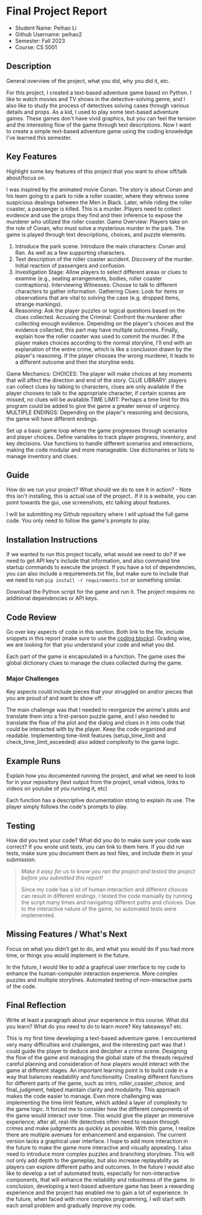 # Final Project Report

* Student Name: Peihao Li
* Github Username: peihao2  
* Semester: Fall 2023
* Course: CS 5001



## Description 
General overview of the project, what you did, why you did it, etc. 

For this project, I created a text-based adventure game based on Python. I like to watch movies and TV shows in the detective-solving genre, and I also like to study the process of detectives solving cases through various details and props. As a kid, I used to play some text-based adventure games. These games don't have vivid graphics, but you can feel the tension and the interesting flow of the game through text descriptions. Now I want to create a simple text-based adventure game using the coding knowledge I've learned this semester.


## Key Features
Highlight some key features of this project that you want to show off/talk about/focus on. 

I was inspired by the animated movie Conan. The story is about Conan and his team going to a park to ride a roller coaster, where they witness some suspicious dealings between the Men in Black. Later, while riding the roller coaster, a passenger is killed. This is a murder. Players need to collect evidence and use the props they find and their inference to expose the murderer who utilized the roller coaster. 
Game Overview:
Players take on the role of Conan, who must solve a mysterious murder in the park. The game is played through text descriptions, choices, and puzzle elements.
1. Introduce the park scene. Introduce the main characters: Conan and Ran. As well as a few supporting characters.
2. Text description of the roller coaster accident. Discovery of the murder. Initial reaction of passengers and confusion.
3. Investigation Stage: Allow players to select different areas or clues to examine (e.g., seating arrangements, bodies, roller coaster contraptions). Interviewing Witnesses: Choose to talk to different characters to gather information. Gathering Clues: Look for items or observations that are vital to solving the case (e.g. dropped items, strange markings).
4. Reasoning: Ask the player puzzles or logical questions based on the clues collected. Accusing the Criminal: Confront the murderer after collecting enough evidence. Depending on the player's choices and the evidence collected, this part may have multiple outcomes. Finally, explain how the roller coaster was used to commit the murder. If the player makes choices according to the normal storyline, I'll end with an explanation of the entire crime, which is like a conclusion drawn by the player's reasoning.
If the player chooses the wrong murderer, it leads to a different outcome and then the storyline ends.


Game Mechanics:
CHOICES: The player will make choices at key moments that will affect the direction and end of the story.
CLUE LIBRARY: players can collect clues by talking to characters, clues are only available if the player chooses to talk to the appropriate character, if certain scenes are missed, no clues will be available.TIME LIMIT: Perhaps a time limit for this program could be added to give the game a greater sense of urgency. 
MULTIPLE ENDINGS: Depending on the player's reasoning and decisions, the game will have different endings.

Set up a basic game loop where the game progresses through scenarios and player choices.
Define variables to track player progress, inventory, and key decisions.
Use functions to handle different scenarios and interactions, making the code modular and more manageable.
Use dictionaries or lists to manage inventory and clues.



## Guide
How do we run your project? What should we do to see it in action? - Note this isn't installing, this is actual use of the project.. If it is a website, you can point towards the gui, use screenshots, etc talking about features. 

I will be submitting my Github repository where I will upload the full game code. You only need to follow the game's prompts to play.

## Installation Instructions
If we wanted to run this project locally, what would we need to do?  If we need to get API key's include that information, and also command line startup commands to execute the project. If you have a lot of dependencies, you can also include a requirements.txt file, but make sure to include that we need to run `pip install -r requirements.txt` or something similar.

Download the Python script for the game and run it. The project requires no additional dependencies or API keys.

## Code Review
Go over key aspects of code in this section. Both link to the file, include snippets in this report (make sure to use the [coding blocks](https://github.com/adam-p/markdown-here/wiki/Markdown-Cheatsheet#code)).  Grading wise, we are looking for that you understand your code and what you did. 

Each part of the game is encapsulated in a function. The game uses the global dictionary clues to manage the clues collected during the game.

### Major Challenges
Key aspects could include pieces that your struggled on and/or pieces that you are proud of and want to show off.

The main challenge was that I needed to reorganize the anime's plots and translate them into a first-person puzzle game, and I also needed to translate the flow of the plot and the dialog and clues in it into code that could be interacted with by the player. Keep the code organized and readable. Implementing time-limit features (setup_time_limit and check_time_limit_exceeded) also added complexity to the game logic.


## Example Runs
Explain how you documented running the project, and what we need to look for in your repository (text output from the project, small videos, links to videos on youtube of you running it, etc)

Each function has a descriptive documentation string to explain its use. The player simply follows the code's prompts to play.

## Testing
How did you test your code? What did you do to make sure your code was correct? If you wrote unit tests, you can link to them here. If you did run tests, make sure you document them as text files, and include them in your submission. 

> _Make it easy for us to know you *ran the project* and *tested the project* before you submitted this report!_
>
> Since my code has a lot of human interaction and different choices can result in different endings. I tested the code manually by running the script many times and navigating different paths and choices. Due to the interactive nature of the game, no automated tests were implemented.


## Missing Features / What's Next
Focus on what you didn't get to do, and what you would do if you had more time, or things you would implement in the future. 

In the future, I would like to add a graphical user interface to my code to enhance the human-computer interaction experience.
More complex puzzles and multiple storylines.
Automated testing of non-interactive parts of the code.

## Final Reflection
Write at least a paragraph about your experience in this course. What did you learn? What do you need to do to learn more? Key takeaways? etc.

This is my first time developing a text-based adventure game. I encountered very many difficulties and challenges, and the interesting part was that I could guide the player to deduce and decipher a crime scene.
Designing the flow of the game and managing the global state of the threads required careful planning and consideration of how players would interact with the game at different stages.
An important learning point is to build code in a way that balances readability and functionality. Creating different functions for different parts of the game, such as intro, roller_coaster_choice, and final_judgment, helped maintain clarity and modularity. This approach makes the code easier to manage.
Even more challenging was implementing the time limit feature, which added a layer of complexity to the game logic. It forced me to consider how the different components of the game would interact over time. This would give the player an immersive experience; after all, real-life detectives often need to reason through crimes and make judgments as quickly as possible.
With this game, I realize there are multiple avenues for enhancement and expansion. The current version lacks a graphical user interface. I hope to add more interaction in the future to make the game more interactive and visually appealing.
I also need to introduce more complex puzzles and branching storylines. This will not only add depth to the gameplay, but also increase replayability as players can explore different paths and outcomes.
In the future I would also like to develop a set of automated tests, especially for non-interactive components, that will enhance the reliability and robustness of the game.
In conclusion, developing a text-based adventure game has been a rewarding experience and the project has enabled me to gain a lot of experience. In the future, when faced with more complex programming, I will start with each small problem and gradually improve my code.

